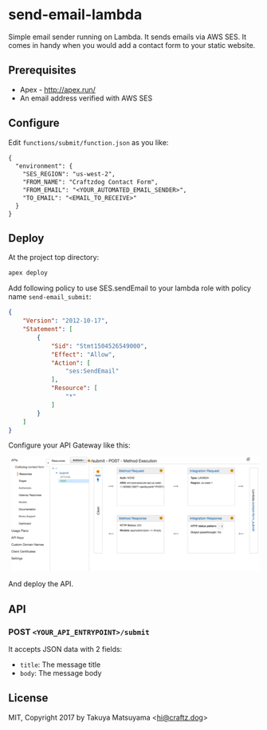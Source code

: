 # send-email-lambda

Simple email sender running on Lambda.
It sends emails via AWS SES.
It comes in handy when you would add a contact form to your static website.

## Prerequisites

 * Apex - http://apex.run/
 * An email address verified with AWS SES

## Configure

Edit `functions/submit/function.json` as you like:

```
{
  "environment": {
    "SES_REGION": "us-west-2",
    "FROM_NAME": "Craftzdog Contact Form",
    "FROM_EMAIL": "<YOUR_AUTOMATED_EMAIL_SENDER>",
    "TO_EMAIL": "<EMAIL_TO_RECEIVE>"
  }
}
```

## Deploy

At the project top directory:

```sh
apex deploy
```

Add following policy to use SES.sendEmail to your lambda role with policy name `send-email_submit`:

```json
{
    "Version": "2012-10-17",
    "Statement": [
        {
            "Sid": "Stmt1504526549000",
            "Effect": "Allow",
            "Action": [
                "ses:SendEmail"
            ],
            "Resource": [
                "*"
            ]
        }
    ]
}
```

Configure your API Gateway like this:

![API Gateway](./_images/api_gateway.png)

And deploy the API.

## API

### POST `<YOUR_API_ENTRYPOINT>/submit`

It accepts JSON data with 2 fields:

 * `title`: The message title
 * `body`: The message body

## License

MIT, Copyright 2017 by Takuya Matsuyama &lt;hi@craftz.dog&gt;
